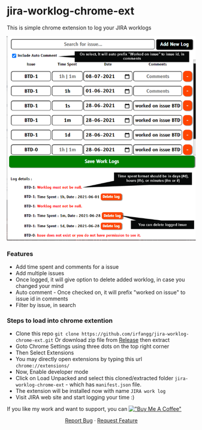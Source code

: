 # jira-worklog-chrome-ext

This is simple chrome extension to log your JIRA worklogs

![alt text](https://github.com/irfangg/jira-worklog-chrome-ext/blob/main/screenshot.png?raw=true)

### Features
- Add time spent and comments for a issue
- Add multiple issues
- Once logged, it will give option to delete added worklog, in case you changed your mind
- Auto comment - Once checked on, it will prefix "worked on issue" to issue id in comments
- Filter by issue, in search

### Steps to load into chrome extention
- Clone this repo `git clone https://github.com/irfangg/jira-worklog-chrome-ext.git` 
Or download zip file from <a href='https://github.com/irfangg/jira-worklog-chrome-ext/releases/tag/v1.0.1-beta'>Release</a> then extract
- Goto Chrome Settings using three dots on the top right corner
- Then Select Extensions
- You may directly open extensions by typing this url `chrome://extensions/`
- Now, Enable developer mode
- Click on Load Unpacked and select this cloned/extracted folder `jira-worklog-chrome-ext` - which has `manifest.json` file.
- The extension will be installed now with name `JIRA work log`
- Visit JIRA web site and start logging your time :)

If you like my work and want to support, you can  [!["Buy Me A Coffee"](https://www.buymeacoffee.com/assets/img/custom_images/orange_img.png)](https://www.buymeacoffee.com/irfangg)



<p align="center">
    <a href="https://github.com/irfangg/jira-worklog-chrome-ext/issues">Report Bug</a>
    ·
    <a href="https://github.com/irfangg/jira-worklog-chrome-ext/issues">Request Feature</a>
</p>
